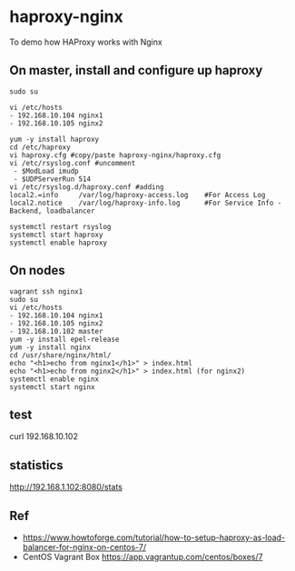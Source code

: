 # haproxy-nginx
To demo how HAProxy works with Nginx



## On master, install and configure up haproxy
```vagrant ssh master
sudo su

vi /etc/hosts
- 192.168.10.104 nginx1
- 192.168.10.105 nginx2

yum -y install haproxy
cd /etc/haproxy
vi haproxy.cfg #copy/paste haproxy-nginx/haproxy.cfg
vi /etc/rsyslog.conf #uncomment
 - $ModLoad imudp
 - $UDPServerRun 514
vi /etc/rsyslog.d/haproxy.conf #adding
local2.=info     /var/log/haproxy-access.log    #For Access Log
local2.notice    /var/log/haproxy-info.log      #For Service Info - Backend, loadbalancer

systemctl restart rsyslog
systemctl start haproxy
systemctl enable haproxy
```

## On nodes
```
vagrant ssh nginx1
sudo su
vi /etc/hosts
- 192.168.10.104 nginx1
- 192.168.10.105 nginx2
- 192.168.10.102 master
yum -y install epel-release
yum -y install nginx
cd /usr/share/nginx/html/
echo "<h1>echo from nginx1</h1>" > index.html 
echo "<h1>echo from nginx2</h1>" > index.html (for nginx2)
systemctl enable nginx
systemctl start nginx
```

## test
curl 192.168.10.102

## statistics
http://192.168.1.102:8080/stats

## Ref
- https://www.howtoforge.com/tutorial/how-to-setup-haproxy-as-load-balancer-for-nginx-on-centos-7/
- CentOS Vagrant Box https://app.vagrantup.com/centos/boxes/7
